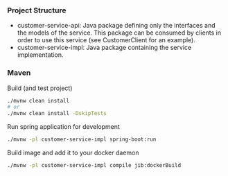 
### Project Structure

- customer-service-api: Java package defining only the interfaces and the models of the service. 
This package can be consumed by clients in order to use this service (see CustomerClient for an example).
- customer-service-impl: Java package containing the service implementation.

### Maven

Build (and test project)
```bash
./mvnw clean install
# or
./mvnw clean install -DskipTests
```

Run spring application for development
```bash
./mvnw -pl customer-service-impl spring-boot:run
```

Build image and add it to your docker daemon
```bash
./mvnw -pl customer-service-impl compile jib:dockerBuild
```


